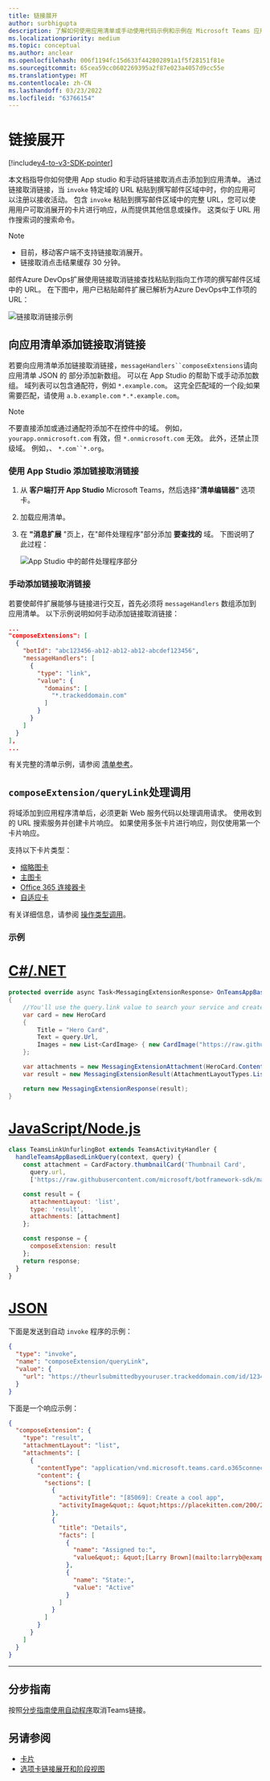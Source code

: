 ```yaml
---
title: 链接展开
author: surbhigupta
description: 了解如何使用应用清单或手动使用代码示例和示例在 Microsoft Teams 应用中添加与消息传递扩展一起展开的链接。
ms.localizationpriority: medium
ms.topic: conceptual
ms.author: anclear
ms.openlocfilehash: 006f1194fc15d633f442802891a1f5f28151f81e
ms.sourcegitcommit: 65cea59cc0602269395a2f87e023a4057d9cc55e
ms.translationtype: MT
ms.contentlocale: zh-CN
ms.lasthandoff: 03/23/2022
ms.locfileid: "63766154"
---
```

# <a name="link-unfurling"></a>链接展开

[!include[v4-to-v3-SDK-pointer](~/includes/v4-to-v3-pointer-me.md)]

本文档指导你如何使用 App studio 和手动将链接取消点击添加到应用清单。 通过链接取消链接，当 `invoke` 特定域的 URL 粘贴到撰写邮件区域中时，你的应用可以注册以接收活动。 包含 `invoke` 粘贴到撰写邮件区域中的完整 URL，您可以使用用户可取消展开的卡片进行响应，从而提供其他信息或操作。 这类似于 URL 用作搜索词的搜索命令。

> [!NOTE]
>
> * 目前，移动客户端不支持链接取消展开。
> * 链接取消点击结果缓存 30 分钟。

邮件Azure DevOps扩展使用链接取消链接查找粘贴到指向工作项的撰写邮件区域中的 URL。 在下图中，用户已粘贴邮件扩展已解析为Azure DevOps中工作项的 URL：

![链接取消链接示例](~/assets/images/compose-extensions/messagingextensions_linkunfurling.png)

## <a name="add-link-unfurling-to-your-app-manifest"></a>向应用清单添加链接取消链接

若要向应用清单添加链接取消链接，`messageHandlers``composeExtensions`请向应用清单 JSON 的 部分添加新数组。 可以在 App Studio 的帮助下或手动添加数组。 域列表可以包含通配符，例如 `*.example.com`。 这完全匹配域的一个段;如果需要匹配，请使用 `a.b.example.com` `*.*.example.com`。

> [!NOTE]
> 不要直接添加或通过通配符添加不在控件中的域。 例如， `yourapp.onmicrosoft.com` 有效，但 `*.onmicrosoft.com` 无效。 此外，还禁止顶级域。 例如，、 `*.com``*.org`。

### <a name="add-link-unfurling-using-app-studio"></a>使用 App Studio 添加链接取消链接

1. 从 **客户端打开 App Studio** Microsoft Teams，然后选择"**清单编辑器"** 选项卡。
1. 加载应用清单。
1. 在 **"消息扩展** "页上，在"邮件处理程序"部分添加 **要查找的** 域。 下图说明了此过程：

    ![App Studio 中的邮件处理程序部分](~/assets/images/link-unfurling.png)

### <a name="add-link-unfurling-manually"></a>手动添加链接取消链接

若要使邮件扩展能够与链接进行交互，首先必须将 `messageHandlers` 数组添加到应用清单。 以下示例说明如何手动添加链接取消链接：

```json
...
"composeExtensions": [
  {
    "botId": "abc123456-ab12-ab12-ab12-abcdef123456",
    "messageHandlers": [
      {
        "type": "link",
        "value": {
          "domains": [
            "*.trackeddomain.com"
          ]
        }
      }
    ]
  }
],
...
```

有关完整的清单示例，请参阅 [清单参考](~/resources/schema/manifest-schema.md)。

## <a name="handle-the-composeextensionquerylink-invoke"></a>`composeExtension/queryLink`处理调用

将域添加到应用程序清单后，必须更新 Web 服务代码以处理调用请求。 使用收到的 URL 搜索服务并创建卡片响应。 如果使用多张卡片进行响应，则仅使用第一个卡片响应。

支持以下卡片类型：

* [缩略图卡](~/task-modules-and-cards/cards/cards-reference.md#thumbnail-card)
* [主图卡](~/task-modules-and-cards/cards/cards-reference.md#hero-card)
* [Office 365 连接器卡](~/task-modules-and-cards/cards/cards-reference.md#office-365-connector-card)
* [自适应卡](~/task-modules-and-cards/cards/cards-reference.md#adaptive-card)

有关详细信息，请参阅 [操作类型调用](~/task-modules-and-cards/cards/cards-actions.md#action-type-invoke)。

### <a name="example"></a>示例

# <a name="cnet"></a>[C#/.NET](#tab/dotnet)

```csharp
protected override async Task<MessagingExtensionResponse> OnTeamsAppBasedLinkQueryAsync(ITurnContext<IInvokeActivity> turnContext, AppBasedLinkQuery query, CancellationToken cancellationToken)
{
    //You'll use the query.link value to search your service and create a card response
    var card = new HeroCard
    {
        Title = "Hero Card",
        Text = query.Url,
        Images = new List<CardImage> { new CardImage("https://raw.githubusercontent.com/microsoft/botframework-sdk/master/icon.png") },
    };

    var attachments = new MessagingExtensionAttachment(HeroCard.ContentType, null, card);
    var result = new MessagingExtensionResult(AttachmentLayoutTypes.List, "result", new[] { attachments }, null, "test unfurl");

    return new MessagingExtensionResponse(result);
}
```

# <a name="javascriptnodejs"></a>[JavaScript/Node.js](#tab/javascript)

```javascript
class TeamsLinkUnfurlingBot extends TeamsActivityHandler {
  handleTeamsAppBasedLinkQuery(context, query) {
    const attachment = CardFactory.thumbnailCard('Thumbnail Card',
      query.url,
      ['https://raw.githubusercontent.com/microsoft/botframework-sdk/master/icon.png']);

    const result = {
      attachmentLayout: 'list',
      type: 'result',
      attachments: [attachment]
    };

    const response = {
      composeExtension: result
    };
    return response;
  }
}
```

# <a name="json"></a>[JSON](#tab/json)

下面是发送到自动 `invoke` 程序的示例：

```json
{
  "type": "invoke",
  "name": "composeExtension/queryLink",
  "value": {
    "url": "https://theurlsubmittedbyyouruser.trackeddomain.com/id/1234"
  }
}
```

下面是一个响应示例：

```json
{
  "composeExtension": {
    "type": "result",
    "attachmentLayout": "list",
    "attachments": [
      {
        "contentType": "application/vnd.microsoft.teams.card.o365connector",
        "content": {
          "sections": [
            {
              "activityTitle": "[85069]: Create a cool app",
              "activityImage&quot;: &quot;https://placekitten.com/200/200"
            },
            {
              "title": "Details",
              "facts": [
                {
                  "name": "Assigned to:",
                  "value&quot;: &quot;[Larry Brown](mailto:larryb@example.com)"
                },
                {
                  "name": "State:",
                  "value": "Active"
                }
              ]
            }
          ]
        }
      }
    ]
  }
}
```

* * *

## <a name="step-by-step-guide"></a>分步指南

按照[分步指南使用自动程序](../../sbs-botbuilder-linkunfurling.yml)取消Teams链接。

## <a name="see-also"></a>另请参阅

* [卡片](~/task-modules-and-cards/what-are-cards.md)
* [选项卡链接展开和阶段视图](~/tabs/tabs-link-unfurling.md)